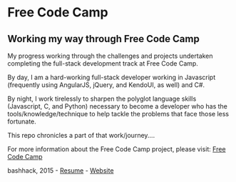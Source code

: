 # Free Code Camp
## Working my way through Free Code Camp
My progress working through the challenges and projects undertaken completing the full-stack development track at Free Code Camp.

By day, I am a hard-working full-stack developer working in Javascript (frequently using AngularJS, jQuery, and KendoUI, as well) and C#.

By night, I work tirelessly to sharpen the polyglot language skills (Javascript, C, and Python) necessary to become a developer who has the tools/knowledge/technique to help tackle the problems that face those less fortunate.

This repo chronicles a part of that work/journey....

For more information about the Free Code Camp project, please visit: [Free Code Camp](http://freecodecamp.com/)

bashhack, 2015 - [Resume](https://www.linkedin.com/in/marclaughton) - [Website](http://www.marclaughton.com/)
